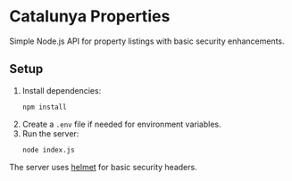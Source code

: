 # Catalunya Properties

Simple Node.js API for property listings with basic security enhancements.

## Setup

1. Install dependencies:
   ```bash
   npm install
   ```
2. Create a `.env` file if needed for environment variables.
3. Run the server:
   ```bash
   node index.js
   ```

The server uses [helmet](https://www.npmjs.com/package/helmet) for basic security headers.
